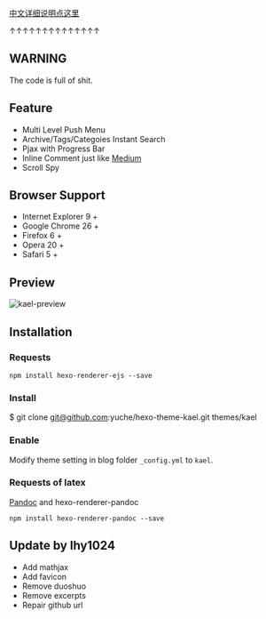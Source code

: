 [中文详细说明点这里](http://yuche.me/introducing-kael-customization/)

↑↑↑↑↑↑↑↑↑↑↑↑↑↑

## WARNING
The code is full of shit.

## Feature

 - Multi Level Push Menu 
 - Archive/Tags/Categoies Instant Search
 - Pjax with Progress Bar
 - Inline Comment just like [Medium](http://medium.com/)
 - Scroll Spy

## Browser Support

 - Internet Explorer 9 +
 - Google Chrome 26 +
 - Firefox 6 +
 - Opera 20 +
 - Safari 5 +

 
## Preview
![kael-preview][1]
 
## Installation

### Requests
```
npm install hexo-renderer-ejs --save
```

### Install

$ git clone git@github.com:yuche/hexo-theme-kael.git themes/kael

### Enable

Modify theme setting in blog folder `_config.yml` to `kael`.

 
### Requests of latex 
[Pandoc](https://pandoc.org/) and hexo-renderer-pandoc   
```
npm install hexo-renderer-pandoc --save
```

## Update by lhy1024
- Add mathjax 
- Add favicon
- Remove duoshuo 
- Remove excerpts
- Repair github url

[1]: http://ww1.sinaimg.cn/large/650625begw1egigcsgddcg20z60iue81.gif
